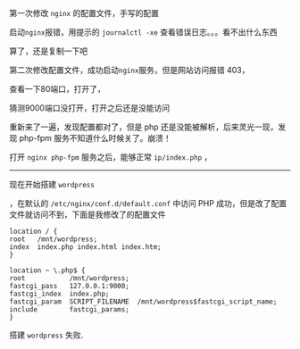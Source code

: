 第一次修改 `nginx` 的配置文件，手写的配置

启动`nginx`报错，用提示的 `journalctl -xe` 查看错误日志。。。看不出什么东西

算了，还是复制一下吧

第二次修改配置文件，成功启动`nginx`服务，但是网站访问报错 403，

查看一下80端口，打开了，

猜测9000端口没打开，打开之后还是没能访问

重新来了一遍，发现配置都对了，但是 php 还是没能被解析，后来灵光一现，发现 php-fpm 服务不知道什么时候关了。崩溃！

打开 `nginx php-fpm` 服务之后，能够正常 `ip/index.php` ，

---

现在开始搭建 `wordpress`

，在默认的 `/etc/nginx/conf.d/default.conf` 中访问 PHP 成功，但是改了配置文件就访问不到，下面是我修改了的配置文件

```shell
location / {
root   /mnt/wordpress;
index  index.php index.html index.htm;
}

location ~ \.php$ {
root           /mnt/wordpress;
fastcgi_pass   127.0.0.1:9000;
fastcgi_index  index.php;
fastcgi_param  SCRIPT_FILENAME  /mnt/wordpress$fastcgi_script_name;
include        fastcgi_params;
}

```

搭建 `wordpress` 失败.